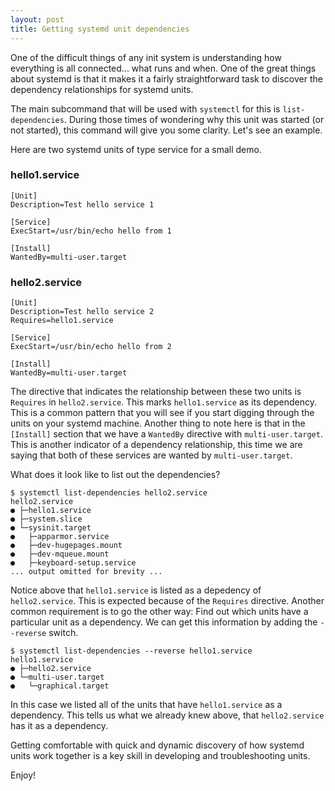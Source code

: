 ```yaml
---
layout: post
title: Getting systemd unit dependencies
---
```


One of the difficult things of any init system is understanding how everything is all connected... what runs and when. One of the great things about systemd is that it makes it a fairly straightforward task to discover the dependency relationships for systemd units.

The main subcommand that will be used with `systemctl` for this is `list-dependencies`. During those times of wondering why this unit was started (or not started), this command will give you some clarity. Let's see an example.

Here are two systemd units of type service for a small demo.

### hello1.service

```
[Unit]
Description=Test hello service 1

[Service]
ExecStart=/usr/bin/echo hello from 1

[Install]
WantedBy=multi-user.target
```

### hello2.service

```
[Unit]
Description=Test hello service 2
Requires=hello1.service

[Service]
ExecStart=/usr/bin/echo hello from 2

[Install]
WantedBy=multi-user.target
```

The directive that indicates the relationship between these two units is `Requires` in `hello2.service`. This marks `hello1.service` as its dependency. This is a common pattern that you will see if you start digging through the units on your systemd machine. Another thing to note here is that in the `[Install]` section that we have a `WantedBy` directive with `multi-user.target`. This is another indicator of a dependency relationship, this time we are saying that both of these services are wanted by `multi-user.target`.

What does it look like to list out the dependencies?

```
$ systemctl list-dependencies hello2.service
hello2.service
● ├─hello1.service
● ├─system.slice
● └─sysinit.target
●   ├─apparmor.service
●   ├─dev-hugepages.mount
●   ├─dev-mqueue.mount
●   ├─keyboard-setup.service
... output omitted for brevity ...
```

Notice above that `hello1.service` is listed as a depedency of `hello2.service`. This is expected because of the `Requires` directive. Another common requirement is to go the other way: Find out which units have a particular unit as a dependency. We can get this information by adding the `--reverse` switch.

```
$ systemctl list-dependencies --reverse hello1.service
hello1.service
● ├─hello2.service
● └─multi-user.target
●   └─graphical.target
```

In this case we listed all of the units that have `hello1.service` as a dependency. This tells us what we already knew above, that `hello2.service` has it as a dependency.

Getting comfortable with quick and dynamic discovery of how systemd units work together is a key skill in developing and troubleshooting units.

Enjoy!
